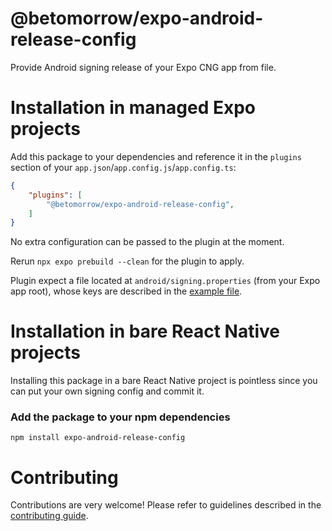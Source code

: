 # @betomorrow/expo-android-release-config

Provide Android signing release of your Expo CNG app from file.

# Installation in managed Expo projects

Add this package to your dependencies and reference it in the `plugins` section of your `app.json`/`app.config.js`/`app.config.ts`:
```json
{
    "plugins": [
        "@betomorrow/expo-android-release-config",
    ]
}
```
No extra configuration can be passed to the plugin at the moment.

Rerun `npx expo prebuild --clean` for the plugin to apply.

Plugin expect a file located at `android/signing.properties` (from your Expo app root), whose keys are described in the [example file](./examples/signing.properties).

# Installation in bare React Native projects

Installing this package in a bare React Native project is pointless since you can put your own signing config and commit it.

### Add the package to your npm dependencies

```
npm install expo-android-release-config
```




# Contributing

Contributions are very welcome! Please refer to guidelines described in the [contributing guide]( https://github.com/expo/expo#contributing).
